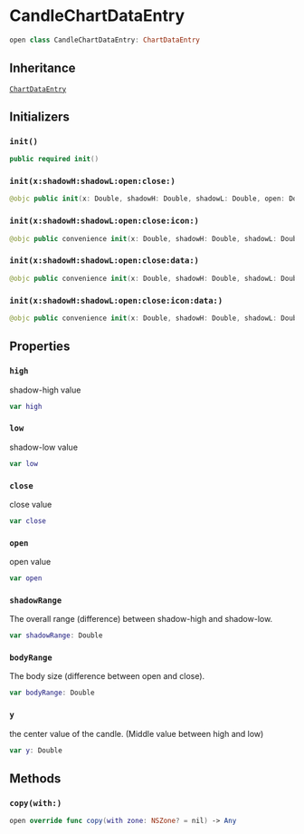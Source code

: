 # CandleChartDataEntry

``` swift
open class CandleChartDataEntry: ChartDataEntry
```

## Inheritance

[`ChartDataEntry`](/ChartDataEntry)

## Initializers

### `init()`

``` swift
public required init()
```

### `init(x:shadowH:shadowL:open:close:)`

``` swift
@objc public init(x: Double, shadowH: Double, shadowL: Double, open: Double, close: Double)
```

### `init(x:shadowH:shadowL:open:close:icon:)`

``` swift
@objc public convenience init(x: Double, shadowH: Double, shadowL: Double, open: Double, close: Double, icon: NSUIImage?)
```

### `init(x:shadowH:shadowL:open:close:data:)`

``` swift
@objc public convenience init(x: Double, shadowH: Double, shadowL: Double, open: Double, close: Double, data: Any?)
```

### `init(x:shadowH:shadowL:open:close:icon:data:)`

``` swift
@objc public convenience init(x: Double, shadowH: Double, shadowL: Double, open: Double, close: Double, icon: NSUIImage?, data: Any?)
```

## Properties

### `high`

shadow-high value

``` swift
var high
```

### `low`

shadow-low value

``` swift
var low
```

### `close`

close value

``` swift
var close
```

### `open`

open value

``` swift
var open
```

### `shadowRange`

The overall range (difference) between shadow-high and shadow-low.

``` swift
var shadowRange: Double
```

### `bodyRange`

The body size (difference between open and close).

``` swift
var bodyRange: Double
```

### `y`

the center value of the candle. (Middle value between high and low)

``` swift
var y: Double
```

## Methods

### `copy(with:)`

``` swift
open override func copy(with zone: NSZone? = nil) -> Any
```
